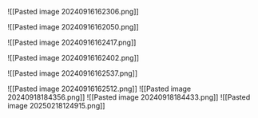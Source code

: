 
![[Pasted image 20240916162306.png]]

![[Pasted image 20240916162050.png]]

![[Pasted image 20240916162417.png]]

![[Pasted image 20240916162402.png]]

![[Pasted image 20240916162537.png]]

![[Pasted image 20240916162512.png]]
![[Pasted image 20240918184356.png]]
![[Pasted image 20240918184433.png]]
![[Pasted image 20250218124915.png]]